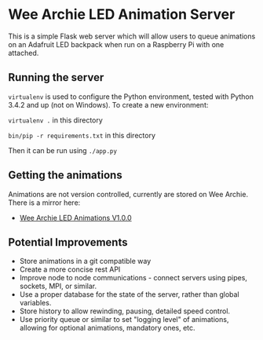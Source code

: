 # Wee Archie LED Animation Server

This is a simple Flask web server which will allow users to queue animations on
an Adafruit LED backpack when run on a Raspberry Pi with one attached.

## Running the server

`virtualenv` is used to configure the Python environment, tested with Python
3.4.2 and up (not on Windows). To create a new environment:

`virtualenv .` in this directory

`bin/pip -r requirements.txt` in this directory

Then it can be run using `./app.py`


## Getting the animations

Animations are not version controlled, currently are stored on Wee Archie. There is a mirror here:

 - [Wee Archie LED Animations V1.0.0](https://drive.google.com/drive/folders/195ygSV9NNhSlAzoanRW8iLGYSZtQCyJQ?usp=sharing)

## Potential Improvements

 - Store animations in a git compatible way
 - Create a more concise rest API
 - Improve node to node communications - connect servers using pipes, sockets,
   MPI, or similar.
 - Use a proper database for the state of the server, rather than global
   variables.
 - Store history to allow rewinding, pausing, detailed speed control.
 - Use priority queue or similar to set "logging level" of animations, allowing
   for optional animations, mandatory ones, etc.
